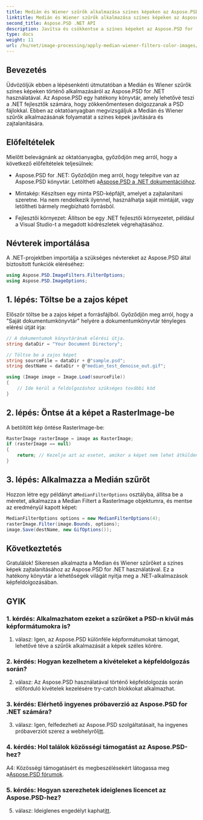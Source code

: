 ```yaml
---
title: Medián és Wiener szűrők alkalmazása színes képeken az Aspose.PSD for .NET segítségével
linktitle: Medián és Wiener szűrők alkalmazása színes képeken az Aspose.PSD for .NET segítségével
second_title: Aspose.PSD .NET API
description: Javítsa és csökkentse a színes képeket az Aspose.PSD for .NET segítségével Median és Wiener szűrők használatával. Lépésről lépésre útmutató a zökkenőmentes képfeldolgozáshoz.
type: docs
weight: 11
url: /hu/net/image-processing/apply-median-wiener-filters-color-images/
---
```

## Bevezetés

Üdvözöljük ebben a lépésenkénti útmutatóban a Medián és Wiener szűrők színes képeken történő alkalmazásáról az Aspose.PSD for .NET használatával. Az Aspose.PSD egy hatékony könyvtár, amely lehetővé teszi a .NET fejlesztők számára, hogy zökkenőmentesen dolgozzanak a PSD fájlokkal. Ebben az oktatóanyagban megvizsgáljuk a Medián és Wiener szűrők alkalmazásának folyamatát a színes képek javítására és zajtalanítására.

## Előfeltételek

Mielőtt belevágnánk az oktatóanyagba, győződjön meg arról, hogy a következő előfeltételek teljesülnek:

-  Aspose.PSD for .NET: Győződjön meg arról, hogy telepítve van az Aspose.PSD könyvtár. Letöltheti a[Aspose.PSD a .NET dokumentációhoz](https://reference.aspose.com/psd/net/).

- Mintakép: Készítsen egy minta PSD-képfájlt, amelyet a zajtalanítani szeretne. Ha nem rendelkezik ilyennel, használhatja saját mintáját, vagy letöltheti bármely megbízható forrásból.

- Fejlesztői környezet: Állítson be egy .NET fejlesztői környezetet, például a Visual Studio-t a megadott kódrészletek végrehajtásához.

## Névterek importálása

A .NET-projektben importálja a szükséges névtereket az Aspose.PSD által biztosított funkciók eléréséhez:

```csharp
using Aspose.PSD.ImageFilters.FilterOptions;
using Aspose.PSD.ImageOptions;
```

## 1. lépés: Töltse be a zajos képet

Először töltse be a zajos képet a forrásfájlból. Győződjön meg arról, hogy a "Saját dokumentumkönyvtár" helyére a dokumentumkönyvtár tényleges elérési útját írja:

```csharp
// A dokumentumok könyvtárának elérési útja.
string dataDir = "Your Document Directory";

// Töltse be a zajos képet
string sourceFile = dataDir + @"sample.psd";
string destName = dataDir + @"median_test_denoise_out.gif";

using (Image image = Image.Load(sourceFile))
{
    // Ide kerül a feldolgozáshoz szükséges további kód
}
```

## 2. lépés: Öntse át a képet a RasterImage-be

A betöltött kép öntése RasterImage-be:

```csharp
RasterImage rasterImage = image as RasterImage;
if (rasterImage == null)
{
    return; // Kezelje azt az esetet, amikor a képet nem lehet átküldeni a RasterImage-be
}
```

## 3. lépés: Alkalmazza a Medián szűrőt

 Hozzon létre egy példányt a`MedianFilterOptions` osztályba, állítsa be a méretet, alkalmazza a Median Filtert a RasterImage objektumra, és mentse az eredményül kapott képet:

```csharp
MedianFilterOptions options = new MedianFilterOptions(4);
rasterImage.Filter(image.Bounds, options);
image.Save(destName, new GifOptions());
```

## Következtetés

Gratulálok! Sikeresen alkalmazta a Median és Wiener szűrőket a színes képek zajtalanításához az Aspose.PSD for .NET használatával. Ez a hatékony könyvtár a lehetőségek világát nyitja meg a .NET-alkalmazások képfeldolgozásában.

## GYIK

### 1. kérdés: Alkalmazhatom ezeket a szűrőket a PSD-n kívül más képformátumokra is?

1. válasz: Igen, az Aspose.PSD különféle képformátumokat támogat, lehetővé téve a szűrők alkalmazását a képek széles körére.

### 2. kérdés: Hogyan kezelhetem a kivételeket a képfeldolgozás során?

2. válasz: Az Aspose.PSD használatával történő képfeldolgozás során előforduló kivételek kezelésére try-catch blokkokat alkalmazhat.

### 3. kérdés: Elérhető ingyenes próbaverzió az Aspose.PSD for .NET számára?

 3. válasz: Igen, felfedezheti az Aspose.PSD szolgáltatásait, ha ingyenes próbaverziót szerez a webhelyről[itt](https://releases.aspose.com/).

### 4. kérdés: Hol találok közösségi támogatást az Aspose.PSD-hez?

 A4: Közösségi támogatásért és megbeszélésekért látogassa meg a[Aspose.PSD fórumok](https://forum.aspose.com/c/psd/34).

### 5. kérdés: Hogyan szerezhetek ideiglenes licencet az Aspose.PSD-hez?

 5. válasz: Ideiglenes engedélyt kaphat[itt](https://purchase.aspose.com/temporary-license/).
